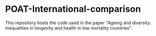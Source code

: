 # POAT-International-comparison
This repository hosts the code used in the paper "Ageing and diversity: Inequalities in longevity and health in low mortality countries".
